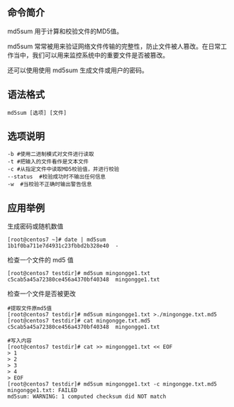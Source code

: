 ## 命令简介

md5sum 用于计算和校验文件的MD5值。

md5sum 常常被用来验证网络文件传输的完整性，防止文件被人篡改。在日常工作当中，我们可以用来监控系统中的重要文件是否被篡改。

还可以使用使用 md5sum 生成文件或用户的密码。

## 语法格式

```
md5sum [选项] [文件]
```

## 选项说明

```
-b #使用二进制模式对文件进行读取
-t #把输入的文件看作是文本文件
-c #从指定文件中读取MD5校验值，并进行校验
--status  #校验成功时不输出任何信息
-w  #当校验不正确时输出警告信息
```

## 应用举例

生成密码或随机数值

```
[root@centos7 ~]# date | md5sum
1b1f0ba711e7d4931c23fbbd2b328e40  -
```

检查一个文件的 md5 值

```
[root@centos7 testdir]# md5sum mingongge1.txt
c5cab5a45a72380ce456a4370bf40348  mingongge1.txt
```

检查一个文件是否被更改

```
#提取文件原md5值
[root@centos7 testdir]# md5sum mingongge1.txt >./mingongge.txt.md5
[root@centos7 testdir]# cat mingongge.txt.md5
c5cab5a45a72380ce456a4370bf40348  mingongge1.txt

#写入内容
[root@centos7 testdir]# cat >> mingongge1.txt << EOF
> 1
> 2
> 3
> 4
> EOF
[root@centos7 testdir]# md5sum mingongge1.txt -c mingongge.txt.md5
mingongge1.txt: FAILED
md5sum: WARNING: 1 computed checksum did NOT match
```